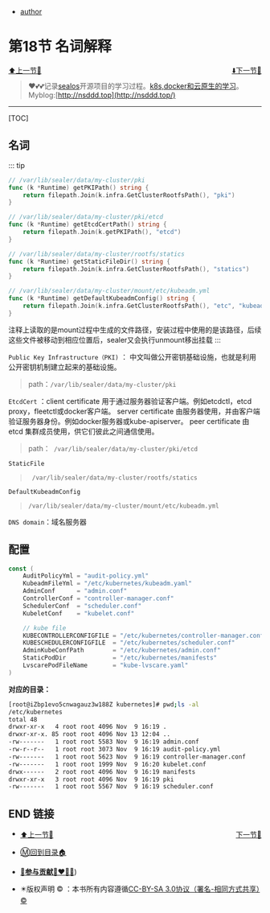 + [author](http://nsddd.top)

# 第18节 名词解释

<div><a href = '17.md' style='float:left'>⬆️上一节🔗  </a><a href = '19.md' style='float: right'>  ⬇️下一节🔗</a></div>
<br>

> ❤️💕💕记录[sealos](https://github.com/cubxxw/sealos)开源项目的学习过程。[k8s,docker和云原生的学习](https://github.com/cubxxw/sealos)。Myblog:[http://nsddd.top](http://nsddd.top/)

---
[TOC]

## 名词

::: tip

```go
// /var/lib/sealer/data/my-cluster/pki
func (k *Runtime) getPKIPath() string {
	return filepath.Join(k.infra.GetClusterRootfsPath(), "pki")
}

// /var/lib/sealer/data/my-cluster/pki/etcd
func (k *Runtime) getEtcdCertPath() string {
	return filepath.Join(k.getPKIPath(), "etcd")
}

// /var/lib/sealer/data/my-cluster/rootfs/statics
func (k *Runtime) getStaticFileDir() string {
	return filepath.Join(k.infra.GetClusterRootfsPath(), "statics")
}

// /var/lib/sealer/data/my-cluster/mount/etc/kubeadm.yml
func (k *Runtime) getDefaultKubeadmConfig() string {
	return filepath.Join(k.infra.GetClusterRootfsPath(), "etc", "kubeadm.yml")
}
```

注释上读取的是mount过程中生成的文件路径，安装过程中使用的是该路径，后续这些文件被移动到相应位置后，sealer又会执行unmount移出挂载
:::



`Public Key Infrastructure（PKI)` ： 中文叫做公开密钥基础设施，也就是利用公开密钥机制建立起来的基础设施。

> path：`/var/lib/sealer/data/my-cluster/pki`



`EtcdCert` ：client certificate 用于通过服务器验证客户端。例如etcdctl，etcd proxy，fleetctl或docker客户端。
server certificate 由服务器使用，并由客户端验证服务器身份。例如docker服务器或kube-apiserver。
peer certificate 由 etcd 集群成员使用，供它们彼此之间通信使用。

> path：` /var/lib/sealer/data/my-cluster/pki/etcd`

`StaticFile`

> ` /var/lib/sealer/data/my-cluster/rootfs/statics`

`DefaultKubeadmConfig`

> `/var/lib/sealer/data/my-cluster/mount/etc/kubeadm.yml`



`DNS domain`：域名服务器





## 配置

```go
const (
	AuditPolicyYml = "audit-policy.yml"
	KubeadmFileYml = "/etc/kubernetes/kubeadm.yaml"
	AdminConf      = "admin.conf"
	ControllerConf = "controller-manager.conf"
	SchedulerConf  = "scheduler.conf"
	KubeletConf    = "kubelet.conf"

	// kube file
	KUBECONTROLLERCONFIGFILE = "/etc/kubernetes/controller-manager.conf"
	KUBESCHEDULERCONFIGFILE  = "/etc/kubernetes/scheduler.conf"
	AdminKubeConfPath        = "/etc/kubernetes/admin.conf"
	StaticPodDir             = "/etc/kubernetes/manifests"
	LvscarePodFileName       = "kube-lvscare.yaml"
)
```

**对应的目录：**

```bash
[root@iZbp1evo5cnwagauz3w188Z kubernetes]# pwd;ls -al
/etc/kubernetes
total 48
drwxr-xr-x   4 root root 4096 Nov  9 16:19 .
drwxr-xr-x. 85 root root 4096 Nov 13 12:04 ..
-rw-------   1 root root 5583 Nov  9 16:19 admin.conf
-rw-r--r--   1 root root 3073 Nov  9 16:19 audit-policy.yml
-rw-------   1 root root 5623 Nov  9 16:19 controller-manager.conf
-rw-------   1 root root 1999 Nov  9 16:20 kubelet.conf
drwx------   2 root root 4096 Nov  9 16:19 manifests
drwxr-xr-x   3 root root 4096 Nov  9 16:19 pki
-rw-------   1 root root 5567 Nov  9 16:19 scheduler.conf
```







## END 链接

<ul><li><div><a href = '17.md' style='float:left'>⬆️上一节🔗  </a><a href = '19.md' style='float: right'>  ️下一节🔗</a></div></li></ul>

+ [Ⓜ️回到目录🏠](../README.md)

+ [**🫵参与贡献💞❤️‍🔥💖**](https://nsddd.top/archives/contributors))

+ ✴️版权声明 &copy; ：本书所有内容遵循[CC-BY-SA 3.0协议（署名-相同方式共享）&copy;](http://zh.wikipedia.org/wiki/Wikipedia:CC-by-sa-3.0协议文本) 
